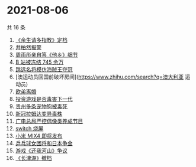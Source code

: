 # 2021-08-06

共 16 条

<!-- BEGIN -->
<!-- 最后更新时间 Fri Aug 06 2021 05:11:48 GMT+0800 (China Standard Time) -->

1. [《余生请多指教》定档](https://www.zhihu.com/search?q=余生请多指教)
1. [井柏然报警](https://www.zhihu.com/search?q=井柏然)
1. [周雨彤亲自答《他乡》细节](https://www.zhihu.com/search?q=我在他乡挺好的)
1. [B 站被冻结 745 余万](https://www.zhihu.com/search?q=哔哩哔哩)
1. [跳远名将模仿海贼王夺冠](https://www.zhihu.com/search?q=海贼王)
1. [澳运动员回国前破坏房间](https://www.zhihu.com/search?q=澳大利亚 运动员)
1. [欧弟离婚](https://www.zhihu.com/search?q=欧弟)
1. [投资游戏是否毒害下一代](https://www.zhihu.com/search?q=网络游戏)
1. [贵州多条宠物狗被毒死](https://www.zhihu.com/search?q=宠物狗被毒死)
1. [新冠拉姆达变异毒株](https://www.zhihu.com/search?q=拉姆达)
1. [广电总局严控偶像类养成节目](https://www.zhihu.com/search?q=选秀节目)
1. [switch 烧屏](https://www.zhihu.com/search?q=switch)
1. [小米 MIX4 即将发布](https://www.zhihu.com/search?q=小米mix4)
1. [乒乓球女团将和日本争金](https://www.zhihu.com/search?q=乒乓球女团)
1. [游戏《还我河山》争议](https://www.zhihu.com/search?q=还我河山)
1. [《长津湖》撤档](https://www.zhihu.com/search?q=长津湖)

<!-- END -->
